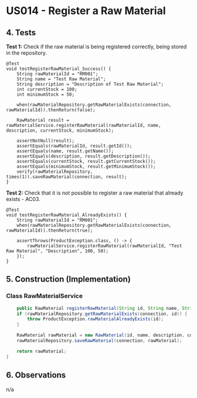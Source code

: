 # US014 - Register a Raw Material

## 4. Tests 

**Test 1:** Check if the raw material is being registered correctly, being stored in the repository.

    @Test
    void testRegisterRawMaterial_Success() {
        String rawMaterialId = "RM001";
        String name = "Test Raw Material";
        String description = "Description of Test Raw Material";
        int currentStock = 100;
        int minimumStock = 50;

        when(rawMaterialRepository.getRawMaterialExists(connection, rawMaterialId)).thenReturn(false);

        RawMaterial result = rawMaterialService.registerRawMaterial(rawMaterialId, name, description, currentStock, minimumStock);

        assertNotNull(result);
        assertEquals(rawMaterialId, result.getId());
        assertEquals(name, result.getName());
        assertEquals(description, result.getDescription());
        assertEquals(currentStock, result.getCurrentStock());
        assertEquals(minimumStock, result.getMinimumStock());
        verify(rawMaterialRepository, times(1)).saveRawMaterial(connection, result);
    }

**Test 2:** Check that it is not possible to register a raw material that already exists - AC03.

    @Test
    void testRegisterRawMaterial_AlreadyExists() {
        String rawMaterialId = "RM001";
        when(rawMaterialRepository.getRawMaterialExists(connection, rawMaterialId)).thenReturn(true);

        assertThrows(ProductException.class, () -> {
            rawMaterialService.registerRawMaterial(rawMaterialId, "Test Raw Material", "Description", 100, 50);
        });
    }

## 5. Construction (Implementation)

### Class RawMaterialService 

```java
    public RawMaterial registerRawMaterial(String id, String name, String description, int currentStock, int minimumStock) {
    if (rawMaterialRepository.getRawMaterialExists(connection, id)) {
        throw ProductException.rawMaterialAlreadyExists(id);
    }

    RawMaterial rawMaterial = new RawMaterial(id, name, description, currentStock, minimumStock);
    rawMaterialRepository.saveRawMaterial(connection, rawMaterial);

    return rawMaterial;
}
```

## 6. Observations

n/a